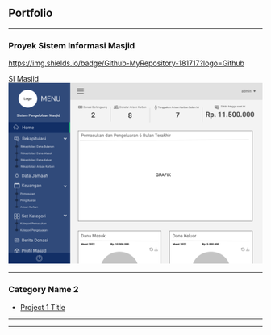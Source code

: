 ## Portfolio

---

### Proyek Sistem Informasi Masjid

https://img.shields.io/badge/Github-MyRepository-181717?logo=Github

[SI Masjid](https://github.com/della22/masjid)
<img src="images/dashboard.png?raw=true"/>

---

### Category Name 2

- [Project 1 Title]([http://example.com/](https://github.com/della22/masjid))

---




---
